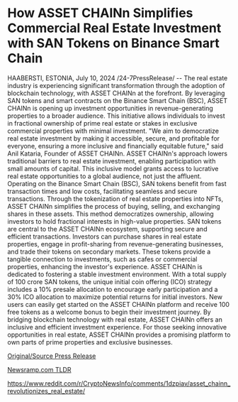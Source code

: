 # How ASSET CHAINn Simplifies Commercial Real Estate Investment with SAN Tokens on Binance Smart Chain

HAABERSTI, ESTONIA, July 10, 2024 /24-7PressRelease/ -- The real estate industry is experiencing significant transformation through the adoption of blockchain technology, with ASSET CHAINn at the forefront. By leveraging SAN tokens and smart contracts on the Binance Smart Chain (BSC), ASSET CHAINn is opening up investment opportunities in revenue-generating properties to a broader audience. This initiative allows individuals to invest in fractional ownership of prime real estate or stakes in exclusive commercial properties with minimal investment.  "We aim to democratize real estate investment by making it accessible, secure, and profitable for everyone, ensuring a more inclusive and financially equitable future," said Anil Kataria, Founder of ASSET CHAINn.  ASSET CHAINn's approach lowers traditional barriers to real estate investment, enabling participation with small amounts of capital. This inclusive model grants access to lucrative real estate opportunities to a global audience, not just the affluent. Operating on the Binance Smart Chain (BSC), SAN tokens benefit from fast transaction times and low costs, facilitating seamless and secure transactions.  Through the tokenization of real estate properties into NFTs, ASSET CHAINn simplifies the process of buying, selling, and exchanging shares in these assets. This method democratizes ownership, allowing investors to hold fractional interests in high-value properties.  SAN tokens are central to the ASSET CHAINn ecosystem, supporting secure and efficient transactions. Investors can purchase shares in real estate properties, engage in profit-sharing from revenue-generating businesses, and trade their tokens on secondary markets. These tokens provide a tangible connection to investments, such as cafes or commercial properties, enhancing the investor's experience.  ASSET CHAINn is dedicated to fostering a stable investment environment. With a total supply of 100 crore SAN tokens, the unique initial coin offering (ICO) strategy includes a 10% presale allocation to encourage early participation and a 30% ICO allocation to maximize potential returns for initial investors. New users can easily get started on the ASSET CHAINn platform and receive 100 free tokens as a welcome bonus to begin their investment journey.  By bridging blockchain technology with real estate, ASSET CHAINn offers an inclusive and efficient investment experience. For those seeking innovative opportunities in real estate, ASSET CHAINn provides a promising platform to own parts of prime properties and exclusive businesses. 

[Original/Source Press Release](https://www.24-7pressrelease.com/press-release/512362/how-asset-chainn-simplifies-commercial-real-estate-investment-with-san-tokens-on-binance-smart-chain)
                    

[Newsramp.com TLDR](None) 

https://www.reddit.com/r/CryptoNewsInfo/comments/1dzpiav/asset_chainn_revolutionizes_real_estate/